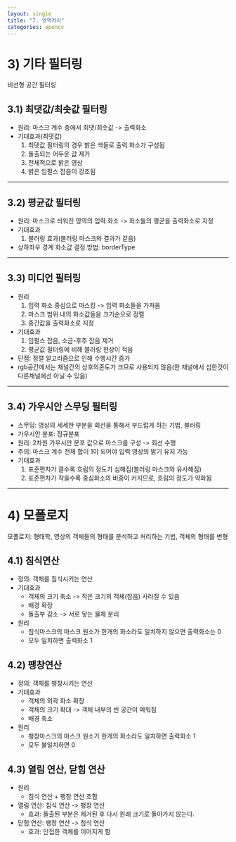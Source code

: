 ```yaml
---
layout: single
title: "7. 영역처리"
categories: opencv
---
```


# 3) 기타 필터링
비선형  공간 필터링

## 3.1) 최댓값/최솟값 필터링
* 원리: 마스크 계수 중에서 최댓/최솟값 -> 출력화소
* 기대효과(최댓값)
    1. 최댓값 필터링의 경우 밝은 색들로 출력 화소가 구성됨
    2. 돌출되는 어두운 값 제거
    3. 전체적으로 밝은 영상
    4. 밝은 임펄스 잡음이 강조됨

---
## 3.2) 평균값 필터링
* 원리: 마스크로 씌워진 영역의 입력 화소 -> 화소들의 평균을 출력화소로 지정
* 기대효과
    1. 블러링 효과(블러링 마스크와 결과가 같음)
* 상하좌우 경계 화소값 결정 방법: borderType
---
## 3.3) 미디언 필터링
* 원리
    1. 입력 화소 중심으로 마스킹 -> 입력 화소들을 가져옴
    2. 마스크 범위 내의 화소값들을 크기순으로 정렬
    3. 중간값을 출력화소로 지정
* 기대효과
    1. 임펄스 잡음, 소금-후추 잡음 제거
    2. 평균값 필터링에 비해 블러링 현상이 적음
* 단점: 정렬 알고리즘으로 인해 수행시간 증가
* rgb공간에서는 채널간의 상호의존도가 크므로 사용되지 않음(한 채널에서 심한것이 다른채널에선 아닐 수 있음)
---

## 3.4) 가우시안 스무딩 필터링
* 스무딩: 영상의 세세한 부분을 회선을 통해서 부드럽게 하는 기법, 블러링
* 가우시안 분포: 정규분포
* 원리: 2차원 가우시안 분포 값으로 마스크를 구성 -> 회선 수행
* 주의: 마스크 계수 전체 합이 1이 되어야 입력 영상의 밝기 유지 가능
* 기대효과
    1. 표준편차가 클수록 흐림의 정도가 심해짐(블러링 마스크와 유사해짐)
    2. 표준편차가 작을수록 중심화소의 비중이 커지므로, 흐림의 정도가 약화됨
---

# 4) 모폴로지
모폴로지: 형태학, 영상의 객체들의 형태를 분석하고 처리하는 기법, 객체의 형태를 변형

## 4.1) 침식연산
* 정의: 객체를 침식시키는 연산
* 기대효과
    * 객체의 크기 축소 -> 작은 크기의 객체(잡음) 사라질 수 있음
    * 배경 확장
    * 돌출부 감소 -> 서로 닿는 물체 분리
* 원리
    * 침식마스크의 마스크 원소가 한개의 화소라도 일치하지 않으면 출력화소는 0
    * 모두 일치하면 출력화소 1

## 4.2) 팽창연산
* 정의: 객체를 팽창시키는 연산
* 기대효과
    * 객체의 외곽 화소 확장
    * 객체의 크기 확대 -> 객체 내부의 빈 공간이 메워짐
    * 배경 축소
* 원리
    * 팽창마스크의 마스크 원소가 한개의 화소라도 일치하면 출력화소 1
    * 모두 불일치하면 0

## 4.3) 열림 연산, 닫힘 연산
* 원리
    * 침식 연산 + 팽창 연산 조합
* 열림 연산: 침식 연산 -> 팽창 연산
    * 효과: 돌출된 부분은 제거된 후 다시 원래 크기로 돌아가지 않는다.
* 닫힘 연산: 팽창 연산 -> 침식 연산
    * 효과: 인접한 객체를 이어지게 함